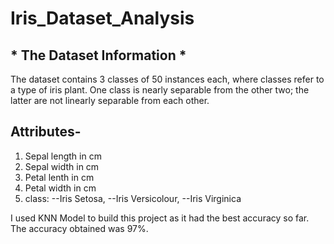 # Iris_Dataset_Analysis

## * The Dataset Information *

The dataset contains 3 classes of 50 instances each, where classes refer to a type of iris plant. One class is nearly separable from the other two; the latter are not linearly separable from each other.

## Attributes-
1. Sepal length in cm
2. Sepal width in cm
3. Petal lenth in cm
4. Petal width in cm
5. class: --Iris Setosa, --Iris Versicolour, --Iris Virginica

I used KNN Model to build this project as it had the best accuracy so far. 
The accuracy obtained was 97%.
